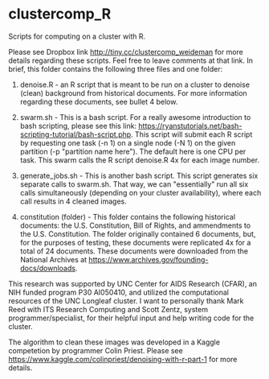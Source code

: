 # clustercomp_R
Scripts for computing on a cluster with R.

Please see Dropbox link http://tiny.cc/clustercomp_weideman for more details regarding these scripts. Feel free to leave comments at that link. In brief, this folder contains the following three files and one folder:

1. denoise.R - an R script that is meant to be run on a cluster to denoise (clean) background from historical documents. For more information regarding these documents, see bullet 4 below.

2. swarm.sh - This is a bash script. For a really awesome introduction to bash scripting, please see this link: https://ryanstutorials.net/bash-scripting-tutorial/bash-script.php. This script will submit each R script by requesting one task (-n 1) on a single node (-N 1) on the given partition (-p "partition name here"). The default here is one CPU per task. This swarm calls the R script denoise.R 4x for each image number.

3. generate_jobs.sh - This is another bash script. This script generates six separate calls to swarm.sh. That way, we can "essentially" run all six calls simultaneously (depending on your cluster availability), where each call results in 4 cleaned images.

4. constitution (folder) - This folder contains the following historical documents: the U.S. Constitution, Bill of Rights, and ammendments to the U.S. Constitution. The folder originally contained 6 documents, but, for the purposes of testing, these documents were replicated 4x for a total of 24 documents. These documents were downloaded from the National Archives at https://www.archives.gov/founding-docs/downloads.

This research was supported by UNC Center for AIDS Research (CFAR), an NIH funded program P30 AI050410, and utilized the computational resources of the UNC Longleaf cluster. I want to personally thank Mark Reed with ITS Research Computing and Scott Zentz, system programmer/specialist, for their helpful input and help writing code for the cluster.

The algorithm to clean these images was developed in a Kaggle competetion by programmer Colin Priest. Please see https://www.kaggle.com/colinpriest/denoising-with-r-part-1 for more details.
